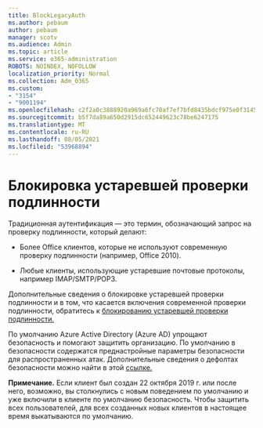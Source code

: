 ```yaml
---
title: BlockLegacyAuth
ms.author: pebaum
author: pebaum
manager: scotv
ms.audience: Admin
ms.topic: article
ms.service: o365-administration
ROBOTS: NOINDEX, NOFOLLOW
localization_priority: Normal
ms.collection: Adm_O365
ms.custom:
- "3154"
- "9001194"
ms.openlocfilehash: c2f2a0c3888920a969a6fc70af7ef7bfd8435bdcf975e0f31452b5da85e3a208
ms.sourcegitcommit: b5f7da89a650d2915dc652449623c78be6247175
ms.translationtype: MT
ms.contentlocale: ru-RU
ms.lasthandoff: 08/05/2021
ms.locfileid: "53968894"
---
```

# <a name="blocking-legacy-authentication"></a>Блокировка устаревшей проверки подлинности

Традиционная аутентификация — это термин, обозначающий запрос на проверку подлинности, который делают:

- Более Office клиентов, которые не используют современную проверку подлинности (например, Office 2010).

- Любые клиенты, использующие устаревшие почтовые протоколы, например IMAP/SMTP/POP3.

Дополнительные сведения о блокировке устаревшей проверки подлинности и в том, что касается включения современной проверки подлинности, обратитесь к [блокированию устаревшей проверки подлинности.](https://docs.microsoft.com/azure/active-directory/conditional-access/concept-conditional-access-block-legacy-authentication)

По умолчанию Azure Active Directory (Azure AD) упрощают безопасность и помогают защитить организацию. По умолчанию в безопасности содержатся преднастройные параметры безопасности для распространенных атак.
Дополнительные сведения о дефолтах безопасности можно найти в этой [ссылке.](https://docs.microsoft.com/azure/active-directory/fundamentals/concept-fundamentals-security-defaults) 

**Примечание.** Если клиент был создан 22 октября 2019 г. или после него, возможно, вы столкнулись с новым поведением по умолчанию и уже включили в клиенте по умолчанию безопасность.  Чтобы защитить всех пользователей, для всех созданных новых клиентов в настоящее время выкатываются по умолчанию.
